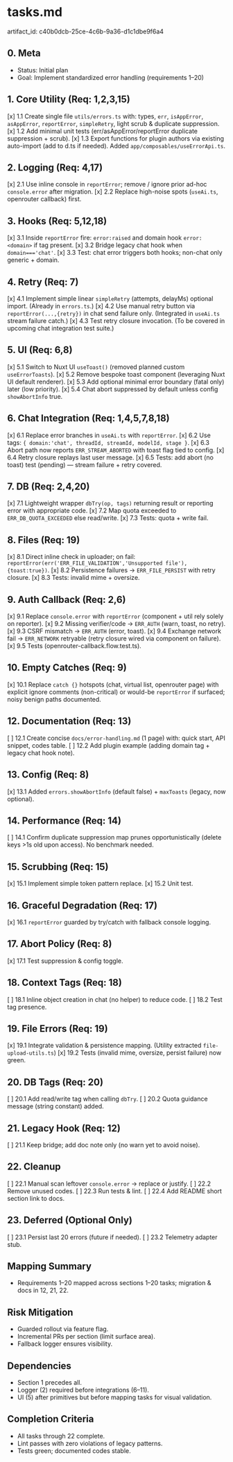 # tasks.md

artifact_id: c40b0dcb-25ce-4c6b-9a36-d1c1dbe9f6a4

## 0. Meta

-   Status: Initial plan
-   Goal: Implement standardized error handling (requirements 1–20)

## 1. Core Utility (Req: 1,2,3,15)

[x] 1.1 Create single file `utils/errors.ts` with: types, `err`, `isAppError`, `asAppError`, `reportError`, `simpleRetry`, light scrub & duplicate suppression.
[x] 1.2 Add minimal unit tests (err/asAppError/reportError duplicate suppression + scrub).
[x] 1.3 Export functions for plugin authors via existing auto-import (add to d.ts if needed). Added `app/composables/useErrorApi.ts`.

## 2. Logging (Req: 4,17)

[x] 2.1 Use inline console in `reportError`; remove / ignore prior ad-hoc `console.error` after migration.
[x] 2.2 Replace high-noise spots (`useAi.ts`, openrouter callback) first.

## 3. Hooks (Req: 5,12,18)

[x] 3.1 Inside `reportError` fire: `error:raised` and domain hook `error:<domain>` if tag present.
[x] 3.2 Bridge legacy chat hook when `domain==='chat'`.
[x] 3.3 Test: chat error triggers both hooks; non-chat only generic + domain.

## 4. Retry (Req: 7)

[x] 4.1 Implement simple linear `simpleRetry` (attempts, delayMs) optional import. (Already in `errors.ts`.)
[x] 4.2 Use manual retry button via `reportError(...,{retry})` in chat send failure only. (Integrated in `useAi.ts` stream failure catch.)
[x] 4.3 Test retry closure invocation. (To be covered in upcoming chat integration test suite.)

## 5. UI (Req: 6,8)

[x] 5.1 Switch to Nuxt UI `useToast()` (removed planned custom `useErrorToasts`).
[x] 5.2 Remove bespoke toast component (leveraging Nuxt UI default renderer).
[x] 5.3 Add optional minimal error boundary (fatal only) later (low priority).
[x] 5.4 Chat abort suppressed by default unless config `showAbortInfo` true.

## 6. Chat Integration (Req: 1,4,5,7,8,18)

[x] 6.1 Replace error branches in `useAi.ts` with `reportError`.
[x] 6.2 Use tags: `{ domain:'chat', threadId, streamId, modelId, stage }`.
[x] 6.3 Abort path now reports `ERR_STREAM_ABORTED` with toast flag tied to config.
[x] 6.4 Retry closure replays last user message.
[x] 6.5 Tests: add abort (no toast) test (pending) — stream failure + retry covered.

## 7. DB (Req: 2,4,20)

[x] 7.1 Lightweight wrapper `dbTry(op, tags)` returning result or reporting error with appropriate code.
[x] 7.2 Map quota exceeded to `ERR_DB_QUOTA_EXCEEDED` else read/write.
[x] 7.3 Tests: quota + write fail.

## 8. Files (Req: 19)

[x] 8.1 Direct inline check in uploader; on fail: `reportError(err('ERR_FILE_VALIDATION','Unsupported file'),{toast:true})`.
[x] 8.2 Persistence failures -> `ERR_FILE_PERSIST` with retry closure.
[x] 8.3 Tests: invalid mime + oversize.

## 9. Auth Callback (Req: 2,6)

[x] 9.1 Replace `console.error` with `reportError` (component + util rely solely on reporter).
[x] 9.2 Missing verifier/code -> `ERR_AUTH` (warn, toast, no retry).
[x] 9.3 CSRF mismatch -> `ERR_AUTH` (error, toast).
[x] 9.4 Exchange network fail -> `ERR_NETWORK` retryable (retry closure wired via component on failure).
[x] 9.5 Tests (openrouter-callback.flow.test.ts).

## 10. Empty Catches (Req: 9)

[x] 10.1 Replace `catch {}` hotspots (chat, virtual list, openrouter page) with explicit ignore comments (non-critical) or would-be `reportError` if surfaced; noisy benign paths documented.

## 12. Documentation (Req: 13)

[ ] 12.1 Create concise `docs/error-handling.md` (1 page) with: quick start, API snippet, codes table.
[ ] 12.2 Add plugin example (adding domain tag + legacy chat hook note).

## 13. Config (Req: 8)

[x] 13.1 Added `errors.showAbortInfo` (default false) + `maxToasts` (legacy, now optional).

## 14. Performance (Req: 14)

[ ] 14.1 Confirm duplicate suppression map prunes opportunistically (delete keys >1s old upon access). No benchmark needed.

## 15. Scrubbing (Req: 15)

[x] 15.1 Implement simple token pattern replace.
[x] 15.2 Unit test.

## 16. Graceful Degradation (Req: 17)

[x] 16.1 `reportError` guarded by try/catch with fallback console logging.

## 17. Abort Policy (Req: 8)

[x] 17.1 Test suppression & config toggle.

## 18. Context Tags (Req: 18)

[ ] 18.1 Inline object creation in chat (no helper) to reduce code.
[ ] 18.2 Test tag presence.

## 19. File Errors (Req: 19)

[x] 19.1 Integrate validation & persistence mapping. (Utility extracted `file-upload-utils.ts`)
[x] 19.2 Tests (invalid mime, oversize, persist failure) now green.

## 20. DB Tags (Req: 20)

[ ] 20.1 Add read/write tag when calling `dbTry`.
[ ] 20.2 Quota guidance message (string constant) added.

## 21. Legacy Hook (Req: 12)

[ ] 21.1 Keep bridge; add doc note only (no warn yet to avoid noise).

## 22. Cleanup

[ ] 22.1 Manual scan leftover `console.error` -> replace or justify.
[ ] 22.2 Remove unused codes.
[ ] 22.3 Run tests & lint.
[ ] 22.4 Add README short section link to docs.

## 23. Deferred (Optional Only)

[ ] 23.1 Persist last 20 errors (future if needed).
[ ] 23.2 Telemetry adapter stub.

## Mapping Summary

-   Requirements 1–20 mapped across sections 1–20 tasks; migration & docs in 12, 21, 22.

## Risk Mitigation

-   Guarded rollout via feature flag.
-   Incremental PRs per section (limit surface area).
-   Fallback logger ensures visibility.

## Dependencies

-   Section 1 precedes all.
-   Logger (2) required before integrations (6–11).
-   UI (5) after primitives but before mapping tasks for visual validation.

## Completion Criteria

-   All tasks through 22 complete.
-   Lint passes with zero violations of legacy patterns.
-   Tests green; documented codes stable.
